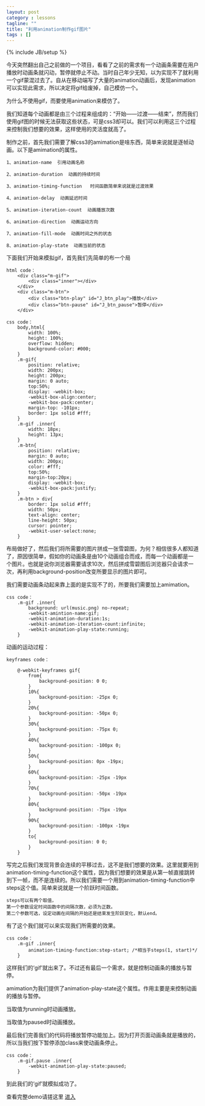 ```yaml
---
layout: post
category : lessons
tagline: ""
title: "利用animation制作gif图片"
tags : []
---
```

{% include JB/setup %}

今天突然翻出自己之前做的一个项目，看看了之前的需求有一个动画条需要在用户播放时动画条就闪动，暂停就停止不动。当时自己年少无知，以为实现不了就利用一个gif蒙混过去了。自从在移动端写了大量的animation动画后，发现animation可以实现此需求，所以决定将gif给废掉，自己模仿一个。

<!--more-->


为什么不使用gif，而要使用animation来模仿了。

我们知道每个动画都是由三个过程来组成的：“开始——过渡——结束”，然而我们使用gif图的时候无法获取这些状态，可是css3却可以。我们可以利用这三个过程来控制我们想要的效果，这样使用的灵活度就高了。

制作之前，首先我们需要了解css3的amimation是啥东西，简单来说就是逐帧动画。以下是amimation的属性。

    1、animation-name  引用动画名称

    2、animation-duration  动画的持续时间

    3、animation-timing-function   时间函数简单来说就是过渡效果

    4、animation-delay  动画延迟时间

    5、animation-iteration-count  动画播放次数

    6、animation-direction  动画运动方向

    7、animation-fill-mode  动画时间之外的状态

    8、animation-play-state  动画当前的状态

下面我们开始来模拟gif，首先我们先简单的布一个局

    html code：
        <div class="m-gif">
            <div class="inner"></div>
        </div>
        <div class="m-btn">
            <div class="btn-play" id="J_btn_play">播放</div>
            <div class="btn-pause" id="J_btn_pause">暂停</div>
        </div>

    css code：
        body,html{
            width: 100%;
            height: 100%;
            overflow: hidden;
            background-color: #000;
        }
        .m-gif{
            position: relative;
            width: 200px;
            height: 200px;
            margin: 0 auto;
            top:50%;
            display: -webkit-box;
            -webkit-box-align:center;
            -webkit-box-pack:center;
            margin-top: -101px;
            border: 1px solid #fff;
        }
        .m-gif .inner{
            width: 18px;
            height: 13px;
        }
        .m-btn{
            position: relative;
            margin: 0 auto;
            width: 200px;
            color: #fff;
            top:50%;
            margin-top:20px;
            display: -webkit-box;
            -webkit-box-pack:justify;
        }
        .m-btn > div{
            border: 1px solid #fff;
            width: 50px;
            text-align: center;
            line-height: 50px;
            cursor: pointer;
            -webkit-user-select:none;
        }

布局做好了，然后我们将所需要的图片拼成一张雪碧图，为何？相信很多人都知道了，原因很简单，假如你的动画条是由10个动画组合而成，而每一个动画都是一个图片。也就是说你浏览器需要请求10次，然后拼成雪碧图后浏览器只会请求一次，再利用background-position改变所要显示的图片即可。

我们需要动画条动起来靠上面的是实现不了的，所要我们需要加上amimation。

    css code：
        .m-gif .inner{
            background: url(music.png) no-repeat;
            -webkit-amintion-name:gif;
            -webkit-animation-duration:1s;
            -webkit-animation-iteration-count:infinite;
            -webkit-animation-play-state:running;
        }

动画的运动过程：

    keyframes code：

        @-webkit-keyframes gif{
            from{
                background-position: 0 0;
            }
            10%{
                background-position: -25px 0;
            }
            20%{
                background-position: -50px 0;
            }
            30%{
                background-position: -75px 0;
            }
            40%{
                background-position: -100px 0;
            }
            50%{
                background-position: 0px -19px;
            }
            60%{
                background-position: -25px -19px
            }
            70%{
                background-position: -50px -19px
            }
            80%{
                background-position: -75px -19px
            }
            90%{
                background-position: -100px -19px
            }
            to{
                background-position: 0 0;
            }
        }

写完之后我们发现背景会连续的平移过去，这不是我们想要的效果。这里就要用到animation-timing-function这个属性，因为我们想要的效果是从第一帧直接跳转到下一帧，而不是连续的。所以我们需要一个用到animation-timing-function中steps这个值。简单来说就是一个阶跃时间函数。

    steps可以有两个取值，
    第一个参数设定时间函数中的间隔次数，必须为正数。
    第二个参数可选，设定动画在间隔的开始还是结束发生阶跃变化，默认end。

有了这个我们就可以来实现我们所需要的效果。

    css code：
        .m-gif .inner{
            animation-timing-function:step-start; /*相当于steps(1, start)*/
        }

这样我们的‘gif’就出来了。不过还有最后一个需求，就是控制动画条的播放与暂停。

amimation为我们提供了animation-play-state这个属性。作用主要是来控制动画的播放与暂停。

当取值为running时动画播放。

当取值为paused时动画播放。 

最后我们完善我们的代码将播放暂停功能加上。因为打开页面动画条就是播放的，所以当我们按下暂停添加class来使动画条停止。

    css code：    
        .m-gif.pause .inner{
            -webkit-animation-play-state:paused;
        }

到此我们的‘gif’就模拟成功了。

<p class="demo-link" target="_blank">查看完整demo请搓这里
<a href="http://www.flowers1225.com/demo/animation-gif/index/.html" >进入</a>
</p>